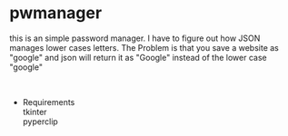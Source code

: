 # pwmanager
this is an simple password manager.
I have to figure out how JSON manages lower cases letters.
The Problem is that you save a website as "google" and json will return it as "Google" instead of the lower case "google"

<br />

* Requirements
\
tkinter <br />
pyperclip <br />
